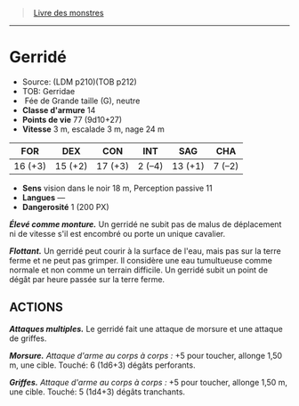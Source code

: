 ﻿> [Livre des monstres](tome_of_beasts.md)

---

# Gerridé

- Source: (LDM p210)(TOB p212)
- TOB: Gerridae
-  Fée de Grande taille (G), neutre
- **Classe d'armure** 14
- **Points de vie** 77 (9d10+27)
- **Vitesse** 3 m, escalade 3 m, nage 24 m

|FOR|DEX|CON|INT|SAG|CHA|
|---|---|---|---|---|---|
|16 (+3)|15 (+2)|17 (+3)|2 (–4)|13 (+1)|7 (–2)|

- **Sens** vision dans le noir 18 m, Perception passive 11
- **Langues** —
- **Dangerosité** 1 (200 PX)

**_Élevé comme monture._** Un gerridé ne subit pas de malus de déplacement ni de vitesse s'il est encombré ou porte un unique cavalier.

**_Flottant._** Un gerridé peut courir à la surface de l'eau, mais pas sur la terre ferme et ne peut pas grimper. Il considère une eau tumultueuse comme normale et non comme un terrain difficile. Un gerridé subit un point de dégât par heure passée sur la terre ferme.

## ACTIONS

**_Attaques multiples._** Le gerridé fait une attaque de morsure et une attaque de griffes.

**_Morsure._** _Attaque d'arme au corps à corps :_ +5 pour toucher, allonge 1,50 m, une cible. Touché: 6 (1d6+3) dégâts perforants.

**_Griffes._** _Attaque d'arme au corps à corps :_ +5 pour toucher, allonge 1,50 m, une cible. Touché: 5 (1d4+3) dégâts tranchants.

